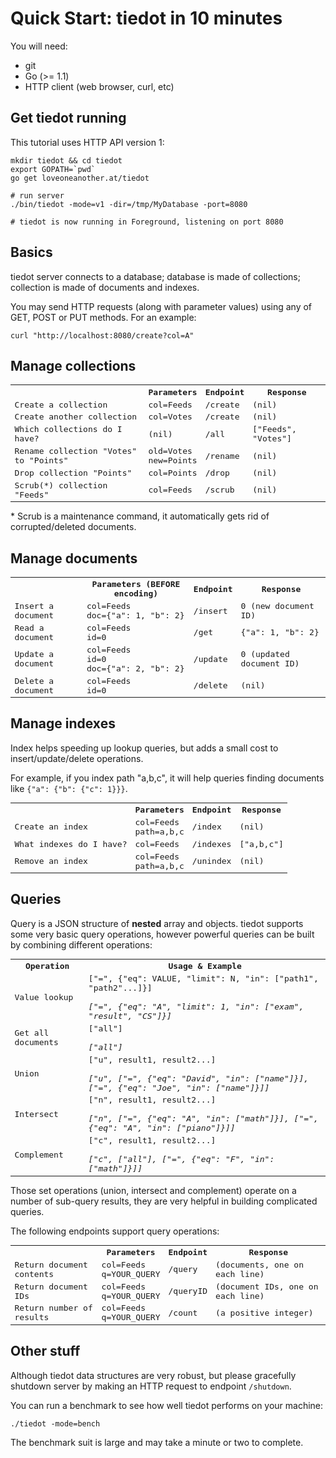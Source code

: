 # Quick Start: tiedot in 10 minutes

You will need:

- git
- Go (>= 1.1)
- HTTP client (web browser, curl, etc)

## Get tiedot running

This tutorial uses HTTP API version 1:

    mkdir tiedot && cd tiedot
    export GOPATH=`pwd`
    go get loveoneanother.at/tiedot

    # run server
    ./bin/tiedot -mode=v1 -dir=/tmp/MyDatabase -port=8080

    # tiedot is now running in Foreground, listening on port 8080

## Basics

tiedot server connects to a database; database is made of collections; collection is made of documents and indexes.

You may send HTTP requests (along with parameter values) using any of GET, POST or PUT methods. For an example:

    curl "http://localhost:8080/create?col=A"

## Manage collections

<table style="font-family: monospace;">
  <tr>
    <th></th>
    <th>Parameters</th>
    <th>Endpoint</th>
    <th>Response</th>
  </tr>
  <tr>
    <td>Create a collection</td>
    <td>col=Feeds</td>
    <td>/create</td>
    <td>(nil)</td>
  </tr>
  <tr>
    <td>Create another collection</td>
    <td>col=Votes</td>
    <td>/create</td>
    <td>(nil)</td>
  </tr>
  <tr>
    <td>Which collections do I have?</td>
    <td>(nil)</td>
    <td>/all</td>
    <td>["Feeds", "Votes"]</td>
  </tr>
  <tr>
    <td>Rename collection "Votes" to "Points"</td>
    <td>old=Votes<br/>new=Points</td>
    <td>/rename</td>
    <td>(nil)</td>
  </tr>
  <tr>
    <td>Drop collection "Points"</td>
    <td>col=Points<br/></td>
    <td>/drop</td>
    <td>(nil)</td>
  </tr>
  <tr>
    <td>Scrub(*) collection "Feeds"</td>
    <td>col=Feeds<br/></td>
    <td>/scrub</td>
    <td>(nil)</td>
  </tr>
</table>

\* Scrub is a maintenance command, it automatically gets rid of corrupted/deleted documents.

## Manage documents

<table style="font-family: monospace;">
  <tr>
    <th></th>
    <th>Parameters (BEFORE encoding)</th>
    <th>Endpoint</th>
    <th>Response</th>
  </tr>
  <tr>
    <td>Insert a document</td>
    <td>col=Feeds<br />doc={"a": 1, "b": 2}</td>
    <td>/insert</td>
    <td>0 (new document ID)</td>
  </tr>
  <tr>
    <td>Read a document</td>
    <td>col=Feeds<br />id=0</td>
    <td>/get</td>
    <td>{"a": 1, "b": 2}</td>
  </tr>
  <tr>
    <td>Update a document</td>
    <td>col=Feeds<br />id=0<br />doc={"a": 2, "b": 2}</td>
    <td>/update</td>
    <td>0 (updated document ID)</td>
  </tr>
  <tr>
    <td>Delete a document</td>
    <td>col=Feeds<br />id=0</td>
    <td>/delete</td>
    <td>(nil)</td>
  </tr>
</table>

## Manage indexes

Index helps speeding up lookup queries, but adds a small cost to insert/update/delete operations.

For example, if you index path "a,b,c", it will help queries finding documents like `{"a": {"b": {"c": 1}}}`.

<table style="font-family: monospace;">
  <tr>
    <th></th>
    <th>Parameters</th>
    <th>Endpoint</th>
    <th>Response</th>
  </tr>
  <tr>
    <td>Create an index</td>
    <td>col=Feeds<br />path=a,b,c</td>
    <td>/index</td>
    <td>(nil)</td>
  </tr>
  <tr>
    <td>What indexes do I have?</td>
    <td>col=Feeds</td>
    <td>/indexes</td>
    <td>["a,b,c"]</td>
  </tr>
  <tr>
    <td>Remove an index</td>
    <td>col=Feeds<br />path=a,b,c</td>
    <td>/unindex</td>
    <td>(nil)</td>
  </tr>
</table>

## Queries

Query is a JSON structure of __nested__ array and objects. tiedot supports some very basic query operations, however powerful queries can be built by combining different operations:

<table style="font-family: monospace;">
  <tr>
    <th>Operation</th>
    <th>Usage &amp; Example</th>
  </tr>
  <tr>
    <td>Value lookup</td>
    <td>["=", {"eq": VALUE, "limit": N, "in": ["path1", "path2"...]}]<br/><br/><i>["=", {"eq": "A", "limit": 1, "in": ["exam", "result", "CS"]}]</i></td>
  </tr>
  <tr>
    <td>Get all documents</td>
    <td>["all"]<br/><br/><i>["all"]</i></td>
  </tr>
  <tr>
    <td>Union</td>
    <td>["u", result1, result2...]<br/><br/><i>["u", ["=", {"eq": "David", "in": ["name"]}], ["=", {"eq": "Joe", "in": ["name"]}]]</i></td>
  </tr>
  <tr>
    <td>Intersect</td>
    <td>["n", result1, result2...]<br/><br/><i>["n", ["=", {"eq": "A", "in": ["math"]}], ["=", {"eq": "A", "in": ["piano"]}]]</i></td>
  </tr>
  <tr>
    <td>Complement</td>
    <td>["c", result1, result2...]<br/><br/><i>["c", ["all"], ["=", {"eq": "F", "in": ["math"]}]]</i></td>
  </tr>
</table>

Those set operations (union, intersect and complement) operate on a number of sub-query results, they are very helpful in building complicated queries.

The following endpoints support query operations:

<table style="font-family: monospace;">
  <tr>
    <th></th>
    <th>Parameters</th>
    <th>Endpoint</th>
    <th>Response</th>
  </tr>
  <tr>
    <td>Return document contents</td>
    <td>col=Feeds<br />q=YOUR_QUERY</td>
    <td>/query</td>
    <td>(documents, one on each line)</td>
  </tr>
  <tr>
    <td>Return document IDs</td>
    <td>col=Feeds<br />q=YOUR_QUERY</td>
    <td>/queryID</td>
    <td>(document IDs, one on each line)</td>
  </tr>
  <tr>
    <td>Return number of results</td>
    <td>col=Feeds<br />q=YOUR_QUERY</td>
    <td>/count</td>
    <td>(a positive integer)</td>
  </tr>
</table>

## Other stuff

Although tiedot data structures are very robust, but please gracefully shutdown server by making an HTTP request to endpoint `/shutdown`.

You can run a benchmark to see how well tiedot performs on your machine:

    ./tiedot -mode=bench

The benchmark suit is large and may take a minute or two to complete.
